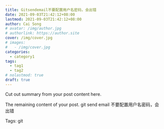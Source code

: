 ```yaml
---
title: Gitsendemail不要配置用户名密码，会出错
date: 2021-09-03T21:42:12+08:00
lastmod: 2021-09-03T21:42:12+08:00
author: Cai Song
# avatar: /img/author.jpg
# authorlink: https://author.site
cover: /img/cover.jpg
# images:
#   - /img/cover.jpg
categories:
  - category1
tags:
  - tag1
  - tag2
# nolastmod: true
draft: true
---
```


Cut out summary from your post content here.

<!--more-->

The remaining content of your post.
git send email 不要配置用户名密码，会出错


Tags:
  git